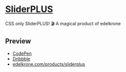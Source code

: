 # [SliderPLUS](https://codepen.io/dnomak/full/MLJqrX)

CSS only SliderPLUS! 🎬 A magical product of edelkrone

## Preview
 - [CodePen](https://codepen.io/dnomak/full/MLJqrX)
 - [Dribbble](https://dribbble.com/shots/5945486-edelkrone-SliderPLUS)
 - [edelkrone.com/products/sliderplus](https://edelkrone.com/products/sliderplus)
